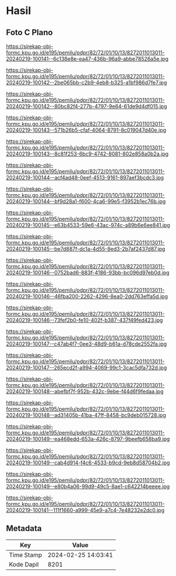 # Hasil

## Foto C Plano

https://sirekap-obj-formc.kpu.go.id/e195/pemilu/pdpr/82/72/01/10/13/8272011013011-20240219-100141--6c138e8e-ea47-436b-96a9-abbe78526a5e.jpg

https://sirekap-obj-formc.kpu.go.id/e195/pemilu/pdpr/82/72/01/10/13/8272011013011-20240219-100142--2be065bb-c2b9-4eb8-b325-a1bf986d7fe7.jpg

https://sirekap-obj-formc.kpu.go.id/e195/pemilu/pdpr/82/72/01/10/13/8272011013011-20240219-100142--80bc82f4-277b-4797-9e64-61de9d4df015.jpg

https://sirekap-obj-formc.kpu.go.id/e195/pemilu/pdpr/82/72/01/10/13/8272011013011-20240219-100143--571b26b5-cfaf-4064-8791-8c019047d40e.jpg

https://sirekap-obj-formc.kpu.go.id/e195/pemilu/pdpr/82/72/01/10/13/8272011013011-20240219-100143--8c81f253-6bc9-4742-8081-802e858a0b2a.jpg

https://sirekap-obj-formc.kpu.go.id/e195/pemilu/pdpr/82/72/01/10/13/8272011013011-20240219-100144--acf4ad48-0eef-4513-9161-897aef3bcdc3.jpg

https://sirekap-obj-formc.kpu.go.id/e195/pemilu/pdpr/82/72/01/10/13/8272011013011-20240219-100144--bf9d28a1-f600-4ca6-99e5-f3952b1ec76b.jpg

https://sirekap-obj-formc.kpu.go.id/e195/pemilu/pdpr/82/72/01/10/13/8272011013011-20240219-100145--e63b4533-59e6-43ac-974c-a89b6e6ee841.jpg

https://sirekap-obj-formc.kpu.go.id/e195/pemilu/pdpr/82/72/01/10/13/8272011013011-20240219-100145--be7d887f-dc1a-4d55-8ed3-2b7af2437d87.jpg

https://sirekap-obj-formc.kpu.go.id/e195/pemilu/pdpr/82/72/01/10/13/8272011013011-20240219-100146--0752bad6-883f-4186-93bb-bc096d97eb0d.jpg

https://sirekap-obj-formc.kpu.go.id/e195/pemilu/pdpr/82/72/01/10/13/8272011013011-20240219-100146--46fba200-2262-4296-8ea0-2dd763effa5d.jpg

https://sirekap-obj-formc.kpu.go.id/e195/pemilu/pdpr/82/72/01/10/13/8272011013011-20240219-100146--73fef2b0-fe10-402f-b387-437f49fed423.jpg

https://sirekap-obj-formc.kpu.go.id/e195/pemilu/pdpr/82/72/01/10/13/8272011013011-20240219-100147--c47ab4f7-0ee3-48d9-b61a-d78cde2552fa.jpg

https://sirekap-obj-formc.kpu.go.id/e195/pemilu/pdpr/82/72/01/10/13/8272011013011-20240219-100147--265ecd2f-a994-4069-99c1-3cac5dfa732d.jpg

https://sirekap-obj-formc.kpu.go.id/e195/pemilu/pdpr/82/72/01/10/13/8272011013011-20240219-100148--abefbf7f-952b-432c-9ebe-f44d6f9fedaa.jpg

https://sirekap-obj-formc.kpu.go.id/e195/pemilu/pdpr/82/72/01/10/13/8272011013011-20240219-100148--ad31405b-41ba-47ff-8458-bc9deb015728.jpg

https://sirekap-obj-formc.kpu.go.id/e195/pemilu/pdpr/82/72/01/10/13/8272011013011-20240219-100149--ea468edd-653a-426c-8797-9beefb658ba9.jpg

https://sirekap-obj-formc.kpu.go.id/e195/pemilu/pdpr/82/72/01/10/13/8272011013011-20240219-100149--cab4d914-f4c6-4533-b9cd-9eb8d58704b2.jpg

https://sirekap-obj-formc.kpu.go.id/e195/pemilu/pdpr/82/72/01/10/13/8272011013011-20240219-100149--e80b4a06-99d9-49c5-8ae1-c642214beeee.jpg

https://sirekap-obj-formc.kpu.go.id/e195/pemilu/pdpr/82/72/01/10/13/8272011013011-20240219-100141--111f1660-a999-45e9-a7c4-7e48232e2dc0.jpg


## Metadata

| Key        | Value               |
| ---------- | ------------------- |
| Time Stamp | 2024-02-25 14:03:41 |
| Kode Dapil | 8201                |



